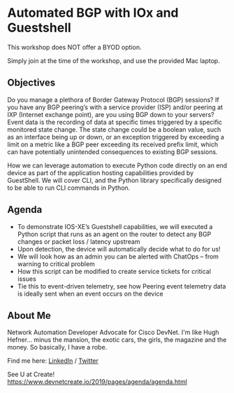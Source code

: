 # Automated BGP with IOx and Guestshell


This workshop does NOT offer a BYOD option.

Simply join at the time of the workshop, and use the provided Mac laptop.

## Objectives

Do you manage a plethora of Border Gateway Protocol (BGP) sessions?
If you have any BGP peering’s with a service provider (ISP) and/or peering at IXP (Internet exchange point), are you using BGP down to your servers? Event data is the recording of data at specific times triggered by a specific monitored state change. The state change could be a boolean value, such as an interface being up or down, or an exception triggered by exceeding a limit on a metric like a BGP peer exceeding its received prefix limit, which can have potentially unintended consequences to existing BGP sessions.

 How we can leverage automation to execute Python code directly on an end device as part of the application hosting capabilities provided by GuestShell. We will cover CLI, and the Python library specifically designed to be able to run CLI commands in Python. 

## Agenda

- To demonstrate IOS-XE’s Guestshell capabilities, we will executed a Python script that runs as an agent on the router to detect any BGP changes or packet loss / latency upstream
- Upon detection, the device will automatically decide what to do for us!
- We will look how as an admin you can be alerted with ChatOps – from warning to critical problem
- How this script can be modified to create service tickets for critical issues
- Tie this to event-driven telemetry, see how Peering event telemetry data is ideally sent when an event occurs on the device

## About Me
Network Automation Developer Advocate for Cisco DevNet.
I'm like Hugh Hefner... minus the mansion, the exotic cars, the girls, the magazine and the money. So basically, I have a robe.

Find me here: [LinkedIn](https://www.linkedin.com/in/stuarteclark/) / [Twitter](https://twitter.com/bigevilbeard)

See U at Create!
https://www.devnetcreate.io/2019/pages/agenda/agenda.html
